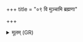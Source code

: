 +++
title = "०९ वि मुञ्चामि ब्रह्मणा"

+++
<details><summary>मूलम् (GR)</summary>

वि मुञ्चामि ब्रह्मणा जातवेदसम्  
अग्निं होतारम् अजरं रथस्पृतम् ।  
सर्वा देवानां जनिमानि विद्वान्  
यथाभागं वहतु हव्यम् अग्निः ॥
</details>